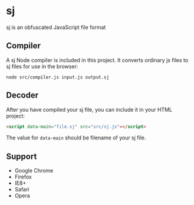 # sj

sj is an obfuscated JavaScript file format

## Compiler

A sj Node compiler is included in this project. It converts ordinary js files to sj files for use in the browser:

```
node src/compiler.js input.js output.sj
```

## Decoder

After you have compiled your sj file, you can include it in your HTML project:

```html
<script data-main="file.sj" src="src/sj.js"></script>
```

The value for `data-main` should be filename of your sj file.

## Support

* Google Chrome
* Firefox
* IE8+
* Safari
* Opera
